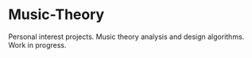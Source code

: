 # Music-Theory
Personal interest projects. Music theory analysis and design algorithms. Work in progress.
